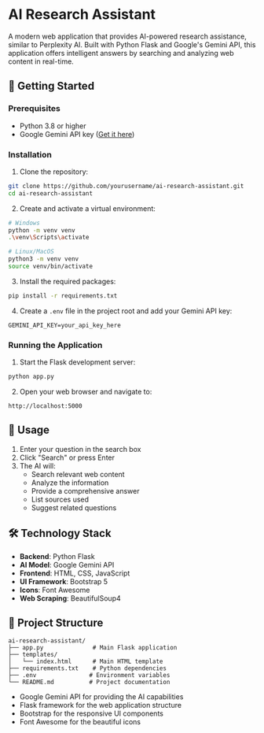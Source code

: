 # AI Research Assistant 

A modern web application that provides AI-powered research assistance, similar to Perplexity AI. Built with Python Flask and Google's Gemini API, this application offers intelligent answers by searching and analyzing web content in real-time.


## 🚀 Getting Started

### Prerequisites

- Python 3.8 or higher
- Google Gemini API key ([Get it here](https://makersuite.google.com/app/apikey))

### Installation

1. Clone the repository:
```bash
git clone https://github.com/yourusername/ai-research-assistant.git
cd ai-research-assistant
```

2. Create and activate a virtual environment:
```bash
# Windows
python -m venv venv
.\venv\Scripts\activate

# Linux/MacOS
python3 -m venv venv
source venv/bin/activate
```

3. Install the required packages:
```bash
pip install -r requirements.txt
```

4. Create a `.env` file in the project root and add your Gemini API key:
```
GEMINI_API_KEY=your_api_key_here
```

### Running the Application

1. Start the Flask development server:
```bash
python app.py
```

2. Open your web browser and navigate to:
```
http://localhost:5000
```

## 🔧 Usage

1. Enter your question in the search box
2. Click "Search" or press Enter
3. The AI will:
   - Search relevant web content
   - Analyze the information
   - Provide a comprehensive answer
   - List sources used
   - Suggest related questions

## 🛠️ Technology Stack

- **Backend**: Python Flask
- **AI Model**: Google Gemini API
- **Frontend**: HTML, CSS, JavaScript
- **UI Framework**: Bootstrap 5
- **Icons**: Font Awesome
- **Web Scraping**: BeautifulSoup4

## 📝 Project Structure

```
ai-research-assistant/
├── app.py              # Main Flask application
├── templates/
│   └── index.html      # Main HTML template
├── requirements.txt    # Python dependencies
├── .env               # Environment variables
└── README.md          # Project documentation
```




- Google Gemini API for providing the AI capabilities
- Flask framework for the web application structure
- Bootstrap for the responsive UI components
- Font Awesome for the beautiful icons
